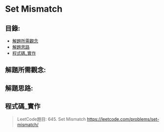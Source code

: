 Set Mismatch
====

目錄:
----
* [解題所需觀念](#解題所需觀念)
* [解題思路](解題思路)
* [程式碼_實作](#程式碼_實作)


解題所需觀念:
------


解題思路:
-----

程式碼_實作
------
> LeetCode題目: 645. Set Mismatch <https://leetcode.com/problems/set-mismatch/>



